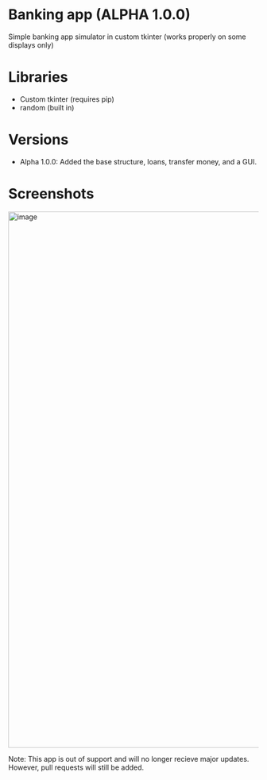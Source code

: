 # Banking app (ALPHA 1.0.0)
Simple banking app simulator in custom tkinter (works properly on some displays only)

# Libraries
- Custom tkinter (requires pip)
- random (built in)

# Versions
- Alpha 1.0.0: Added the base structure, loans, transfer money, and a GUI.

# Screenshots
<img width="1920" height="1080" alt="image" src="https://github.com/user-attachments/assets/9f05ae4e-6df0-4238-8f52-a0547775cc40" />


Note: This app is out of support and will no longer recieve major updates. However, pull requests will still be added.
